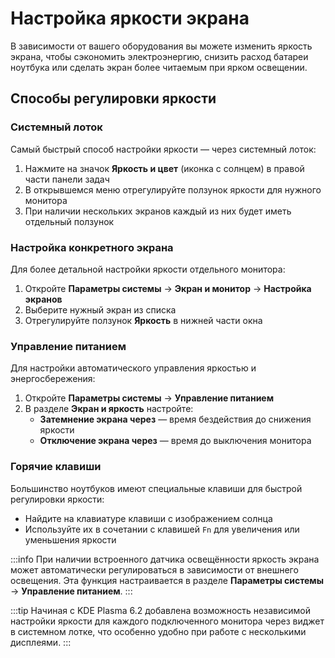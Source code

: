 # Настройка яркости экрана

В зависимости от вашего оборудования вы можете изменить яркость экрана, чтобы сэкономить электроэнергию, снизить расход батареи ноутбука или сделать экран более читаемым при ярком освещении.

## Способы регулировки яркости

### Системный лоток

Самый быстрый способ настройки яркости — через системный лоток:

1. Нажмите на значок **Яркость и цвет** (иконка с солнцем) в правой части панели задач
2. В открывшемся меню отрегулируйте ползунок яркости для нужного монитора
3. При наличии нескольких экранов каждый из них будет иметь отдельный ползунок

### Настройка конкретного экрана

Для более детальной настройки яркости отдельного монитора:

1. Откройте **Параметры системы** → **Экран и монитор** → **Настройка экранов**
2. Выберите нужный экран из списка
3. Отрегулируйте ползунок **Яркость** в нижней части окна

### Управление питанием

Для настройки автоматического управления яркостью и энергосбережения:

1. Откройте **Параметры системы** → **Управление питанием**
2. В разделе **Экран и яркость** настройте:
   - **Затемнение экрана через** — время бездействия до снижения яркости
   - **Отключение экрана через** — время до выключения монитора

### Горячие клавиши

Большинство ноутбуков имеют специальные клавиши для быстрой регулировки яркости:

- Найдите на клавиатуре клавиши с изображением солнца
- Используйте их в сочетании с клавишей `Fn` для увеличения или уменьшения яркости

:::info
При наличии встроенного датчика освещённости яркость экрана может автоматически регулироваться в зависимости от внешнего освещения. Эта функция настраивается в разделе **Параметры системы** → **Управление питанием**.
:::

:::tip
Начиная с KDE Plasma 6.2 добавлена возможность независимой настройки яркости для каждого подключенного монитора через виджет в системном лотке, что особенно удобно при работе с несколькими дисплеями.
:::
